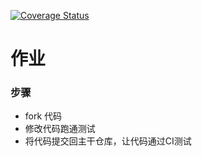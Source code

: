 [![Coverage Status](https://coveralls.io/repos/github/xiaojingzhao091/homework1/badge.svg?branch=master)](https://coveralls.io/github/xiaojingzhao091/homework1?branch=master)

# 作业

### 步骤

* fork 代码
* 修改代码跑通测试
* 将代码提交回主干仓库，让代码通过CI测试